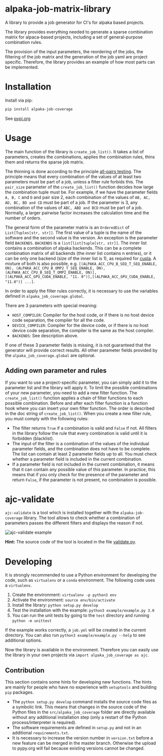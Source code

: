 # alpaka-job-matrix-library
A library to provide a job generator for CI's for alpaka based projects.

The library provides everything needed to generate a sparse combination matrix for alpaca-based projects, including a set of general-purpose combination rules.

The provision of the input parameters, the reordering of the jobs, the filtering of the job matrix and the generation of the job yaml are project specific. Therefore, the library provides an example of how most parts can be implemented.

# Installation

Install via pip:

```bash
pip install alpaka-job-coverage
```

See [pypi.org](https://pypi.org/project/alpaka-job-coverage/)

# Usage

The main function of the library is `create_job_list()`. It takes a list of parameters, creates the combinations, applies the combination rules, thins them and returns the sparse job matrix.

The thinning is done according to the principle [all-pairs testing](https://en.wikipedia.org/wiki/All-pairs_testing). The principle means that every combination of the values of at least two parameters must be part of a job, unless a filter rule forbids this. The `pair_size` parameter of the `create_job_list()` function decides how large the combination tuple must be. For example, if we have the parameter fields `A, B, C` and `D` and pair size 2, each combination of the values of `AB, AC, AD, BC, BD and CD` must be part of a job. If the parameter is 3, any combination of the values of `ABC, ABD and BCD` must be part of a job. Normally, a larger pairwise factor increases the calculation time and the number of orders.

The general form of the parameter matrix is an `OrderedDict` of `List[Tuples[str, str]]`. The first value of a tuple is the name of the software and the second value is the version. An exception is the parameter field `BACKENDS`. `BACKENDS` is a `list[list[tuple[str, str]]`. The inner list contains a combination of alpaka backends. This can be a complete combination matrix of all backends (the inner list contains n entries), or it can be only one backend (size of the inner list is 1), as required for [cupla](https://github.com/alpaka-group/cupla). A mixture of both is also possible, e.g. `[(ALPAKA_ACC_CPU_B_SEQ_T_SEQ_ENABLE, ON), (ALPAKA_ACC_CPU_B_OMP2_T_SEQ_ENABLE, ON), (ALPAKA_ACC_CPU_B_SEQ_T_OMP2_ENABLE, ON)],[(ALPAKA_ACC_GPU_CUDA_ENABLE, "11. 0")],[(ALPAKA_ACC_GPU_CUDA_ENABLE, "11.0")] ...]`.

In order to apply the filter rules correctly, it is necessary to use the variables defined in `alpaka_job_coverage.global`.

There are 3 parameters with special meaning:
* `HOST_COMPILER`: Compiler for the host code, or if there is no host device code separation, the compiler for all the code.
* `DEVICE_COMPILER`: Compiler for the device code, or if there is no host device code separation, the compiler is the same as the host compiler.
* `BACKENDS`: See description above.

If one of these 3 parameter fields is missing, it is not guaranteed that the generator will provide correct results. All other parameter fields provided by the `alpaka_job_coverage.global` are optional.

## Adding own parameter and rules

If you want to use a project-specific parameter, you can simply add it to the parameter list and the library will apply it. To limit the possible combinations of your new parameter, you need to add a new filter function. The `create_job_list()` function applies a chain of filter functions to each possible combination. Before and after each filter function is a function hook where you can insert your own filter function. The order is described in the doc string of `create_job_list()`. When you create a new filter rule, you must comply with the following rules:

* The filter returns `True` if a combination is valid and `False` if not. All filters in the library follow the rule that every combination is valid until it is forbidden (blacklist).
* The input of the filter is a combination of the values of the individual parameter fields, and the combination does not have to be complete. The list can contain at least 2 parameter fields up to all. You must check whether a parameter field is included in the current combination.
* If a parameter field is not included in the current combination, it means that it can contain any possible value of this parameter. In practice, this means that if you only check for the presence of the parameter and return `False`, if the parameter is not present, no combination is possible.

# ajc-validate

`ajc-validate` is a tool which is installed together with the `alpaka-job-coverage` library. The tool allows to check whether a combination of parameters passes the different filters and displays the reason if not.

![ajc-validate example](docs/images/ajc-validator-example.png)

**Hint:** The source code of the tool is located in the file [validate.py](src/alpaka_job_coverage/validate.py).

# Developing

It is strongly recommended to use a Python environment for developing the code, such as `virtualenv` or a `conda` environment. The following code uses a `virtualenv`.

1. Create the environment: `virtualenv -p python3 env`
2. Activate the environment: `source env/bin/activate`
3. Install the library: `python setup.py develop`
4. Test the installation with the example: `python3 example/example.py 3.0`
5. You can run the unit tests by going to the `test` directory and running `python -m unittest`

If the example works correctly, a `job.yml` will be created in the current directory. You can also run `python3 example/example.py --help` to see additional options.

Now the library is available in the environment. Therefore you can easily use the library in your own projects via `import alpaka_job_coverage as ajc`.

## Contribution

This section contains some hints for developing new functions. The hints are mainly for people who have no experience with `setuptools` and building `pip` packages.

* The `python setup.py develop` command installs the source code files as a symbolic link. This means that changes in the source code of the Python files in the `src/alpaka_job_coverage` folder are directly available without any additional installation step (only a restart of the Python process/interpreter is required).
* The software requirements are defined in `setup.py` and not in an additional `requirements.txt`.
* It is necessary to increase the version number in `version.txt` before a new feature can be merged in the master branch. Otherwise the upload to pypy.org will fail because existing versions cannot be changed.
